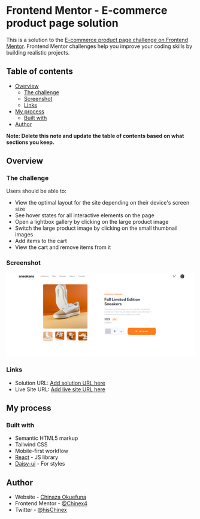 # Frontend Mentor - E-commerce product page solution

This is a solution to the [E-commerce product page challenge on Frontend Mentor](https://www.frontendmentor.io/challenges/ecommerce-product-page-UPsZ9MJp6). Frontend Mentor challenges help you improve your coding skills by building realistic projects.

## Table of contents

- [Overview](#overview)
  - [The challenge](#the-challenge)
  - [Screenshot](#screenshot)
  - [Links](#links)
- [My process](#my-process)
  - [Built with](#built-with)
- [Author](#author)


**Note: Delete this note and update the table of contents based on what sections you keep.**

## Overview

### The challenge

Users should be able to:

- View the optimal layout for the site depending on their device's screen size
- See hover states for all interactive elements on the page
- Open a lightbox gallery by clicking on the large product image
- Switch the large product image by clicking on the small thumbnail images
- Add items to the cart
- View the cart and remove items from it

### Screenshot

![](./sneakers.png)


### Links

- Solution URL: [Add solution URL here](https://github.com/Chinex4/sneakers-ecommerce.git/)
- Live Site URL: [Add live site URL here](https://sneakers-shopp.vercel.app/)

## My process

### Built with

- Semantic HTML5 markup
- Tailwind CSS 
- Mobile-first workflow
- [React](https://reactjs.org/) - JS library
- [Daisy-ui](https://daisy-ui.com/) - For styles


## Author

- Website - [Chinaza Okuefuna](https://chinaza-o.vercel.app.)
- Frontend Mentor - [@Chinex4](https://www.frontendmentor.io/profile/Chinex4)
- Twitter - [@hisChinex](https://www.twitter.com/heisChinex)

